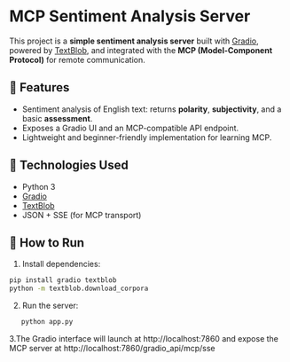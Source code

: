 # MCP Sentiment Analysis Server

This project is a **simple sentiment analysis server** built with [Gradio](https://gradio.app/), powered by [TextBlob](https://textblob.readthedocs.io/en/dev/), and integrated with the **MCP (Model-Component Protocol)** for remote communication.

## 📌 Features

- Sentiment analysis of English text: returns **polarity**, **subjectivity**, and a basic **assessment**.
- Exposes a Gradio UI and an MCP-compatible API endpoint.
- Lightweight and beginner-friendly implementation for learning MCP.

## 🧠 Technologies Used

- Python 3
- [Gradio](https://www.gradio.app/)
- [TextBlob](https://textblob.readthedocs.io/en/dev/)
- JSON + SSE (for MCP transport)

## 🚀 How to Run

1. Install dependencies:

```bash
pip install gradio textblob
python -m textblob.download_corpora
```
2. Run the server:
```bash
   python app.py
```   
   
3.The Gradio interface will launch at http://localhost:7860 and expose the MCP server at http://localhost:7860/gradio_api/mcp/sse
   
